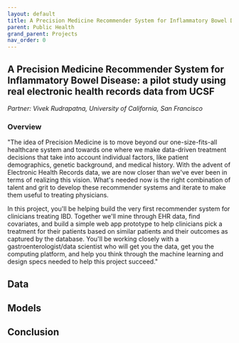 ```yaml
---
layout: default
title: A Precision Medicine Recommender System for Inflammatory Bowel Disease
parent: Public Health
grand_parent: Projects
nav_order: 0
---
```



## A Precision Medicine Recommender System for Inflammatory Bowel Disease: a pilot study using real electronic health records data from UCSF
*Partner: Vivek Rudrapatna, University of California, San Francisco*

### Overview

"The idea of Precision Medicine is to move beyond our one-size-fits-all healthcare system and towards one where we make data-driven treatment decisions that take into account individual factors, like patient demographics, genetic background, and medical history. With the advent of Electronic Health Records data, we are now closer than we've ever been in terms of realizing this vision. What's needed now is the right combination of talent and grit to develop these recommender systems and iterate to make them useful to treating physicians.

In this project, you'll be helping build the very first recommender system for clinicians treating IBD. Together we'll mine through EHR data, find covariates, and build a simple web app prototype to help clinicians pick a treatment for their patients based on similar patients and their outcomes as captured by the database. You'll be working closely with a gastroenterologist/data scientist who will get you the data, get you the computing platform, and help you think through the machine learning and design specs needed to help this project succeed."

## Data

## Models

## Conclusion


```python

```